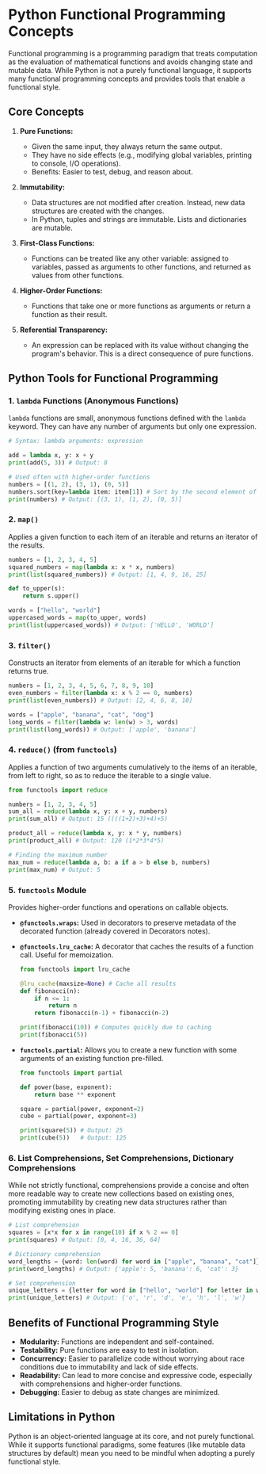 # Python Functional Programming Concepts

Functional programming is a programming paradigm that treats computation as the evaluation of mathematical functions and avoids changing state and mutable data. While Python is not a purely functional language, it supports many functional programming concepts and provides tools that enable a functional style.

## Core Concepts

1.  **Pure Functions:**
    -   Given the same input, they always return the same output.
    -   They have no side effects (e.g., modifying global variables, printing to console, I/O operations).
    -   Benefits: Easier to test, debug, and reason about.

2.  **Immutability:**
    -   Data structures are not modified after creation. Instead, new data structures are created with the changes.
    -   In Python, tuples and strings are immutable. Lists and dictionaries are mutable.

3.  **First-Class Functions:**
    -   Functions can be treated like any other variable: assigned to variables, passed as arguments to other functions, and returned as values from other functions.

4.  **Higher-Order Functions:**
    -   Functions that take one or more functions as arguments or return a function as their result.

5.  **Referential Transparency:**
    -   An expression can be replaced with its value without changing the program's behavior. This is a direct consequence of pure functions.

## Python Tools for Functional Programming

### 1. `lambda` Functions (Anonymous Functions)

`lambda` functions are small, anonymous functions defined with the `lambda` keyword. They can have any number of arguments but only one expression.

```python
# Syntax: lambda arguments: expression

add = lambda x, y: x + y
print(add(5, 3)) # Output: 8

# Used often with higher-order functions
numbers = [(1, 2), (3, 1), (0, 5)]
numbers.sort(key=lambda item: item[1]) # Sort by the second element of each tuple
print(numbers) # Output: [(3, 1), (1, 2), (0, 5)]
```

### 2. `map()`

Applies a given function to each item of an iterable and returns an iterator of the results.

```python
numbers = [1, 2, 3, 4, 5]
squared_numbers = map(lambda x: x * x, numbers)
print(list(squared_numbers)) # Output: [1, 4, 9, 16, 25]

def to_upper(s):
    return s.upper()

words = ["hello", "world"]
uppercased_words = map(to_upper, words)
print(list(uppercased_words)) # Output: ['HELLO', 'WORLD']
```

### 3. `filter()`

Constructs an iterator from elements of an iterable for which a function returns true.

```python
numbers = [1, 2, 3, 4, 5, 6, 7, 8, 9, 10]
even_numbers = filter(lambda x: x % 2 == 0, numbers)
print(list(even_numbers)) # Output: [2, 4, 6, 8, 10]

words = ["apple", "banana", "cat", "dog"]
long_words = filter(lambda w: len(w) > 3, words)
print(list(long_words)) # Output: ['apple', 'banana']
```

### 4. `reduce()` (from `functools`)

Applies a function of two arguments cumulatively to the items of an iterable, from left to right, so as to reduce the iterable to a single value.

```python
from functools import reduce

numbers = [1, 2, 3, 4, 5]
sum_all = reduce(lambda x, y: x + y, numbers)
print(sum_all) # Output: 15 ((((1+2)+3)+4)+5)

product_all = reduce(lambda x, y: x * y, numbers)
print(product_all) # Output: 120 (1*2*3*4*5)

# Finding the maximum number
max_num = reduce(lambda a, b: a if a > b else b, numbers)
print(max_num) # Output: 5
```

### 5. `functools` Module

Provides higher-order functions and operations on callable objects.

-   **`@functools.wraps`:** Used in decorators to preserve metadata of the decorated function (already covered in Decorators notes).
-   **`@functools.lru_cache`:** A decorator that caches the results of a function call. Useful for memoization.

    ```python
    from functools import lru_cache

    @lru_cache(maxsize=None) # Cache all results
    def fibonacci(n):
        if n <= 1:
            return n
        return fibonacci(n-1) + fibonacci(n-2)

    print(fibonacci(10)) # Computes quickly due to caching
    print(fibonacci(5))
    ```

-   **`functools.partial`:** Allows you to create a new function with some arguments of an existing function pre-filled.

    ```python
    from functools import partial

    def power(base, exponent):
        return base ** exponent

    square = partial(power, exponent=2)
    cube = partial(power, exponent=3)

    print(square(5)) # Output: 25
    print(cube(5))   # Output: 125
    ```

### 6. List Comprehensions, Set Comprehensions, Dictionary Comprehensions

While not strictly functional, comprehensions provide a concise and often more readable way to create new collections based on existing ones, promoting immutability by creating new data structures rather than modifying existing ones in place.

```python
# List comprehension
squares = [x*x for x in range(10) if x % 2 == 0]
print(squares) # Output: [0, 4, 16, 36, 64]

# Dictionary comprehension
word_lengths = {word: len(word) for word in ["apple", "banana", "cat"]}
print(word_lengths) # Output: {'apple': 5, 'banana': 6, 'cat': 3}

# Set comprehension
unique_letters = {letter for word in ["hello", "world"] for letter in word}
print(unique_letters) # Output: {'o', 'r', 'd', 'e', 'h', 'l', 'w'}
```

## Benefits of Functional Programming Style

-   **Modularity:** Functions are independent and self-contained.
-   **Testability:** Pure functions are easy to test in isolation.
-   **Concurrency:** Easier to parallelize code without worrying about race conditions due to immutability and lack of side effects.
-   **Readability:** Can lead to more concise and expressive code, especially with comprehensions and higher-order functions.
-   **Debugging:** Easier to debug as state changes are minimized.

## Limitations in Python

Python is an object-oriented language at its core, and not purely functional. While it supports functional paradigms, some features (like mutable data structures by default) mean you need to be mindful when adopting a purely functional style.
